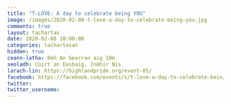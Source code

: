 ```yaml
---
title: "T-LOVE: A day to celebrate being YOU"
image: /images/2020-02-08-t-love-a-day-to-celebrate-being-you.jpg
comments: true
layout: tachartas
date: 2020-02-08 10:00:00
categories: tachartasan
hidden: true
ceann-latha: 8mh An Gearran aig 10m
seoladh: Cùirt an Easbaig, Inbhir Nis
larach-lin: https://highlandpride.org/event-05/
facebook: https://facebook.com/events/s/t-love-a-day-to-celebrate-bein/1217700708619781/
twitter:
twitter_username:
---
```


<!--more-->
